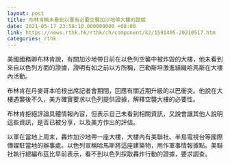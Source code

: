 ```yaml
---
layout: post
title: 布林肯稱未看到以軍有必要空襲加沙地帶大樓的證據
date: 2021-05-17 23:58:10.000000000 +08:00
link: https://news.rthk.hk/rthk/ch/component/k2/1591405-20210517.htm
categories: rthk
---
```


美國國務卿布林肯說，有關加沙地帶日前在以色列空襲中被炸毀的大樓，他未看到來自以色列方面的證據，證明有如之前以方所稱，巴勒斯坦激進組織哈馬斯在大樓內活動。

布林肯在丹麥哥本哈根出席記者會期間，回應有關近期升級的以巴衝突。他說在大樓遇襲後不久，美方確實要求以色列提供證據，解釋空襲大樓的必要性。

布林肯拒絕評論具體情報內容，但表示自己未看到相關資訊，又說會讓其他人說明這些資訊，是否已被分享，以及美方作出的評估。

以軍在當地上周末，轟炸加沙地帶一座大樓，大樓內有美聯社、半島電視台等國際傳媒駐當地的辦事處。以色列宣稱哈馬斯將這座建築物，用作軍事情報據點。美聯社執行總編布茲比早前表示，看不到以色列採取轟炸行動的證據，要求調查。
